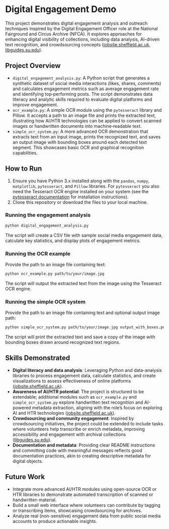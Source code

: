 # Digital Engagement Demo  
This project demonstrates digital engagement analysis and outreach techniques inspired by the Digital Engagement Officer role at the National Fairground and Circus Archive (NFCA). It explores approaches for enhancing digital visibility of collections, including data analysis, AI-driven text recognition, and crowdsourcing concepts ([jobsite.sheffield.ac.uk](https://jobsite.sheffield.ac.uk/job/Digital-Engagement-Officer/1729-en_GB/#:~:text=opportunity,the%20post%20%C2%A0%20Person%20Specification), [libguides.su.edu](https://libguides.su.edu/crowdsourcing#:~:text=with%20archival%20materials%20are%20increasingly,Sign%20Up%20for%20Digital%20Crowdsourcing)).  

## Project Overview  
- `digital_engagement_analysis.py`: A Python script that generates a synthetic dataset of social media interactions (likes, shares, comments) and calculates engagement metrics such as average engagement rate and identifying top‑performing posts. The script demonstrates data literacy and analytic skills required to evaluate digital platforms and improve engagement.  
- `ocr_example.py`: A simple OCR module using the `pytesseract` library and Pillow. It accepts a path to an image file and prints the extracted text, illustrating how AI/HTR technologies can be applied to convert scanned images or handwritten documents into machine‑readable text.  
- `simple_ocr_system.py`: A more advanced OCR demonstration that extracts text from an input image, prints the recognized text, and saves an output image with bounding boxes around each detected text segment. This showcases basic OCR and graphical recognition capabilities.  

## How to Run  
1. Ensure you have Python 3.x installed along with the `pandas`, `numpy`, `matplotlib`, `pytesseract`, and `Pillow` libraries. For `pytesseract` you also need the Tesseract OCR engine installed on your system (see the [pytesseract documentation](https://pypi.org/project/pytesseract/) for installation instructions).  
2. Clone this repository or download the files to your local machine.  

### Running the engagement analysis  
```bash
python digital_engagement_analysis.py
```  
The script will create a CSV file with sample social media engagement data, calculate key statistics, and display plots of engagement metrics.  

### Running the OCR example  
Provide the path to an image file containing text:  
```bash
python ocr_example.py path/to/your/image.jpg
```  
The script will output the extracted text from the image using the Tesseract OCR engine.  

### Running the simple OCR system  
Provide the path to an image file containing text and optional output image path:  
```bash
python simple_ocr_system.py path/to/your/image.jpg output_with_boxes.png
```  
The script will print the extracted text and save a copy of the image with bounding boxes drawn around recognized text regions.  

## Skills Demonstrated  
- **Digital literacy and data analysis**: Leveraging Python and data-analysis libraries to process engagement data, calculate statistics, and create visualizations to assess effectiveness of online platforms ([jobsite.sheffield.ac.uk](https://jobsite.sheffield.ac.uk/job/Digital-Engagement-Officer/1729-en_GB/#:~:text=opportunity,the%20post%20%C2%A0%20Person%20Specification)).  
- **Awareness of AI/HTR potential**: The project is structured to be extendable; additional modules such as `ocr_example.py` and `simple_ocr_system.py` explore handwritten text recognition and AI-powered metadata extraction, aligning with the role’s focus on exploring AI and HTR technologies ([jobsite.sheffield.ac.uk](https://jobsite.sheffield.ac.uk/job/Digital-Engagement-Officer/1729-en_GB/#:~:text=opportunity,the%20post%20%C2%A0%20Person%20Specification)).  
- **Crowdsourcing and community engagement**: Inspired by crowdsourcing initiatives, the project could be extended to include tasks where volunteers help transcribe or enrich metadata, improving accessibility and engagement with archival collections ([libguides.su.edu](https://libguides.su.edu/crowdsourcing#:~:text=with%20archival%20materials%20are%20increasingly,Sign%20Up%20for%20Digital%20Crowdsourcing)).  
- **Documentation and metadata**: Providing clear README instructions and committing code with meaningful messages reflects good documentation practices, akin to creating descriptive metadata for digital objects.  

## Future Work  
- Integrate more advanced AI/HTR modules using open-source OCR or HTR libraries to demonstrate automated transcription of scanned or handwritten material.  
- Build a small web interface where volunteers can contribute by tagging or transcribing items, showcasing crowdsourcing for archives.  
- Analyze real (non-sensitive) engagement data from public social media accounts to produce actionable insights. 

